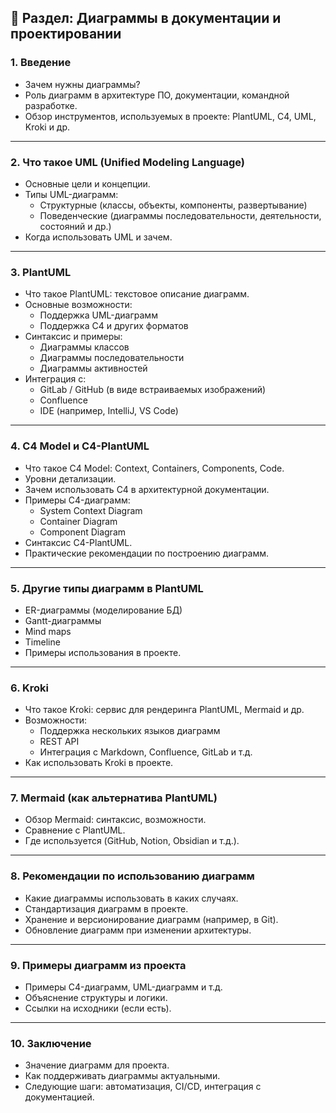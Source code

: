 ## 📝 Раздел: Диаграммы в документации и проектировании

### 1. **Введение**
- Зачем нужны диаграммы?
- Роль диаграмм в архитектуре ПО, документации, командной разработке.
- Обзор инструментов, используемых в проекте: PlantUML, C4, UML, Kroki и др.

---

### 2. **Что такое UML (Unified Modeling Language)**
- Основные цели и концепции.
- Типы UML-диаграмм:
  - Структурные (классы, объекты, компоненты, развертывание)
  - Поведенческие (диаграммы последовательности, деятельности, состояний и др.)
- Когда использовать UML и зачем.

---

### 3. **PlantUML**
- Что такое PlantUML: текстовое описание диаграмм.
- Основные возможности:
  - Поддержка UML-диаграмм
  - Поддержка C4 и других форматов
- Синтаксис и примеры:
  - Диаграммы классов
  - Диаграммы последовательности
  - Диаграммы активностей
- Интеграция с:
  - GitLab / GitHub (в виде встраиваемых изображений)
  - Confluence
  - IDE (например, IntelliJ, VS Code)

---

### 4. **C4 Model и C4-PlantUML**
- Что такое C4 Model: Context, Containers, Components, Code.
- Уровни детализации.
- Зачем использовать C4 в архитектурной документации.
- Примеры C4-диаграмм:
  - System Context Diagram
  - Container Diagram
  - Component Diagram
- Синтаксис C4-PlantUML.
- Практические рекомендации по построению диаграмм.

---

### 5. **Другие типы диаграмм в PlantUML**
- ER-диаграммы (моделирование БД)
- Gantt-диаграммы
- Mind maps
- Timeline
- Примеры использования в проекте.

---

### 6. **Kroki**
- Что такое Kroki: сервис для рендеринга PlantUML, Mermaid и др.
- Возможности:
  - Поддержка нескольких языков диаграмм
  - REST API
  - Интеграция с Markdown, Confluence, GitLab и т.д.
- Как использовать Kroki в проекте.

---

### 7. **Mermaid (как альтернатива PlantUML)**
- Обзор Mermaid: синтаксис, возможности.
- Сравнение с PlantUML.
- Где используется (GitHub, Notion, Obsidian и т.д.).

---

### 8. **Рекомендации по использованию диаграмм**
- Какие диаграммы использовать в каких случаях.
- Стандартизация диаграмм в проекте.
- Хранение и версионирование диаграмм (например, в Git).
- Обновление диаграмм при изменении архитектуры.

---

### 9. **Примеры диаграмм из проекта**
- Примеры C4-диаграмм, UML-диаграмм и т.д.
- Объяснение структуры и логики.
- Ссылки на исходники (если есть).

---

### 10. **Заключение**
- Значение диаграмм для проекта.
- Как поддерживать диаграммы актуальными.
- Следующие шаги: автоматизация, CI/CD, интеграция с документацией.

